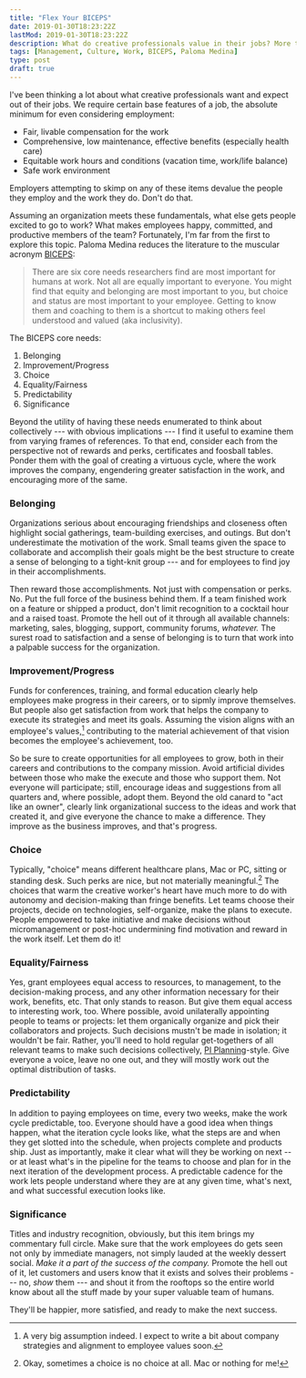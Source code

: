 ```yaml
---
title: "Flex Your BICEPS"
date: 2019-01-30T18:23:22Z
lastMod: 2019-01-30T18:23:22Z
description: What do creative professionals value in their jobs? More than perks, it's about the product of the work.
tags: [Management, Culture, Work, BICEPS, Paloma Medina]
type: post
draft: true
---
```


I've been thinking a lot about what creative professionals want and expect out
of their jobs. We require certain base features of a job, the absolute minimum
for even considering employment:

*   Fair, livable compensation for the work
*   Comprehensive, low maintenance, effective benefits (especially health care)
*   Equitable work hours and conditions (vacation time, work/life balance)
*   Safe work environment

Employers attempting to skimp on any of these items devalue the people they
employ and the work they do. Don't do that.


Assuming an organization meets these fundamentals, what else gets people
excited to go to work? What makes employees happy, committed, and productive
members of the team? Fortunately, I'm far from the first to explore this topic.
Paloma Medina reduces the literature to the muscular acronym [BICEPS]:

> There are six core needs researchers find are most important for humans at
> work. Not all are equally important to everyone. You might find that equity
> and belonging are most important to you, but choice and status are most
> important to your employee. Getting to know them and coaching to them is a
> shortcut to making others feel understood and valued (aka inclusivity).

The BICEPS core needs:

1.  Belonging
2.  Improvement/Progress
3.  Choice
4.  Equality/Fairness
5.  Predictability
6.  Significance

Beyond the utility of having these needs enumerated to think about collectively
--- with obvious implications --- I find it useful to examine them from varying
frames of references. To that end, consider each from the perspective not of
rewards and perks, certificates and foosball tables. Ponder them with the goal
of creating a virtuous cycle, where the work improves the company, engendering
greater satisfaction in the work, and encouraging more of the same.

### Belonging

Organizations serious about encouraging friendships and closeness often
highlight social gatherings, team-building exercises, and outings. But don't
underestimate the motivation of the work. Small teams given the space to
collaborate and accomplish their goals might be the best structure to create a
sense of belonging to a tight-knit group --- and for employees to find joy in
their accomplishments.

Then reward those accomplishments. Not just with compensation or perks. No. Put
the full force of the business behind them. If a team finished work on a feature
or shipped a product, don't limit recognition to a cocktail hour and a raised
toast. Promote the hell out of it through all available channels: marketing,
sales, blogging, support, community forums, *whatever.* The surest road to
satisfaction and a sense of belonging is to turn that work into a palpable
success for the organization.

### Improvement/Progress

Funds for conferences, training, and formal education clearly help employees
make progress in their careers, or to sipmly improve themselves. But people
also get satisfaction from work that helps the company to execute its
strategies and meet its goals. Assuming the vision aligns with an employee's
values,[^biceps-big-assumption] contributing to the material achievement of
that vision becomes the employee's achievement, too.

So be sure to create opportunities for all employees to grow, both in their
careers and contributions to the company mission. Avoid artificial divides
between those who make the execute and those who support them. Not everyone
will participate; still, encourage ideas and suggestions from all quarters and,
where possible, adopt them. Beyond the old canard to "act like an owner",
clearly link organizational success to the ideas and work that created it, and
give everyone the chance to make a difference. They improve as the business
improves, and that's progress.

### Choice

Typically, "choice" means different healthcare plans, Mac or PC, sitting or
standing desk. Such perks are nice, but not materially meaningful.[^biceps-mac]
The choices that warm the creative worker's heart have much more to do with
autonomy and decision-making than fringe benefits. Let teams choose their
projects, decide on technologies, self-organize, make the plans to execute.
People empowered to take initiative and make decisions without micromanagement
or post-hoc undermining find motivation and reward in the work itself. Let them
do it!

### Equality/Fairness

Yes, grant employees equal access to resources, to management, to the
decision-making process, and any other information necessary for their work,
benefits, etc. That only stands to reason. But give them equal access to
interesting work, too. Where possible, avoid unilaterally appointing people to
teams or projects: let them organically organize and pick their collaborators
and projects. Such decisions mustn't be made in isolation; it wouldn't be fair.
Rather, you'll need to hold regular get-togethers of all relevant teams to make
such decisions collectively, [PI Planning]-style. Give everyone a voice, leave
no one out, and they will mostly work out the optimal distribution of tasks.

### Predictability

In addition to paying employees on time, every two weeks, make the work cycle
predictable, too. Everyone should have a good idea when things happen, what the
iteration cycle looks like, what the steps are and when they get slotted into
the schedule, when projects complete and products ship. Just as importantly,
make it clear what will they be working on next -- or at least what's in the
pipeline for the teams to choose and plan for in the next iteration of the
development process. A predictable cadence for the work lets people understand
where they are at any given time, what's next, and what successful execution
looks like.

### Significance

Titles and industry recognition, obviously, but this item brings my commentary
full circle. Make sure that the work employees do gets seen not only by
immediate managers, not simply lauded at the weekly dessert social. *Make it a
part of the success of the company.* Promote the hell out of it, let customers
and users know that it exists and solves their problems --- no, *show* them ---
and shout it from the rooftops so the entire world know about all the stuff
made by your super valuable team of humans.

They'll be happier, more satisfied, and ready to make the next success.

  [^biceps-big-assumption]: A very big assumption indeed. I expect to write a
    bit about company strategies and alignment to employee values soon.
  [^biceps-mac]: Okay, sometimes a choice is no choice at all. Mac or nothing
    for me!

  [BICEPS]: https://www.palomamedina.com/biceps/
    "Paloma Medina: “Core Needs: BICEPS”"
  [PI Planning]: https://www.scaledagileframework.com/pi-planning/
